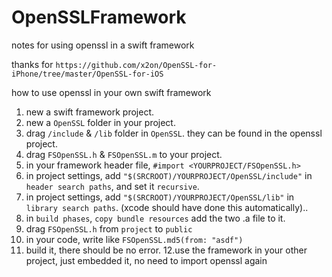 # OpenSSLFramework
notes for using openssl in a swift framework

thanks for `https://github.com/x2on/OpenSSL-for-iPhone/tree/master/OpenSSL-for-iOS`

how to use openssl in your own swift framework
1. new a swift framework project.
2. new a `OpenSSL` folder in your project.
3. drag `/include` & `/lib` folder in `OpenSSL`. they can be found in the openssl project.
4. drag `FSOpenSSL.h` & `FSOpenSSL.m` to your project.
5. in your framework header file, `#import <YOURPROJECT/FSOpenSSL.h>`
6. in project settings, add `"$(SRCROOT)/YOURPROJECT/OpenSSL/include"` in `header search paths`, and set it `recursive`.
7. in project settings, add `"$(SRCROOT)/YOURPROJECT/OpenSSL/lib"` in `library search paths`. (xcode should have done this automatically)..
8. in `build phases`, `copy bundle resources` add the two .a file to it.
9. drag `FSOpenSSL.h` from `project` to `public`
10. in your code, write like `FSOpenSSL.md5(from: "asdf")`
11. build it, there should be no error.
12.use the framework in your other project, just embedded it, no need to import openssl again
